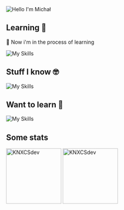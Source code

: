 <img alt="Hello I'm Michał" align="center" src="https://readme-typing-svg.demolab.com?font=Fira+Code&size=19&pause=1000&color=blue&center=false&vCenter=true&width=435&lines=Hello+I'm+Michał">

## Learning 📖

<div display:flex;'>
  
📢 Now i'm in the process of learning 

![My Skills](https://skillicons.dev/icons?i=react,nextjs,styledcomponents,supabase)

</div>

## Stuff I know 🤓

![My Skills](https://skillicons.dev/icons?i=git,html,github,npm,css,scss,tailwind,javascript,vite,redux)

## Want to learn 🧠

![My Skills](https://skillicons.dev/icons?i=react,docker,typescript,nodejs,nextjs)

## Some stats

<span>
<img  height="150px" src="https://github-readme-stats.vercel.app/api/top-langs?username=KNXCSdev&show_icons=true&locale=en&layout=compact&theme=transparent" alt="KNXCSdev" /> 
</span>
<span>
<img height="150px" src="https://github-readme-stats.vercel.app/api?username=KNXCSdev&show_icons=true&locale=en&theme=transparent" alt="KNXCSdev" />
</span>


